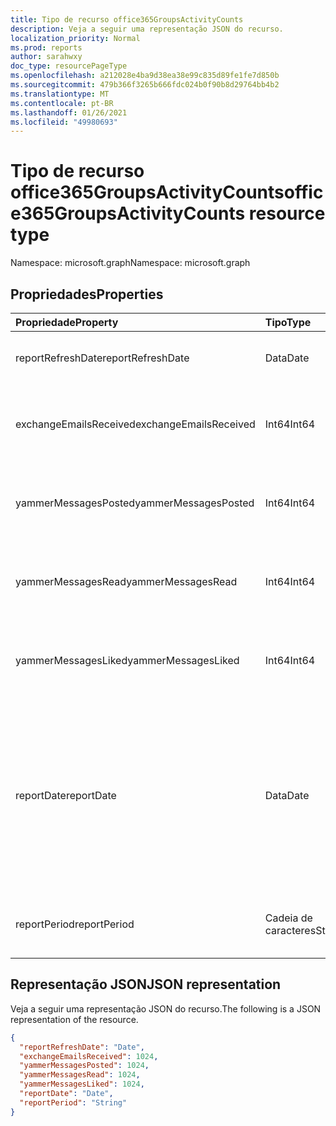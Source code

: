 ```yaml
---
title: Tipo de recurso office365GroupsActivityCounts
description: Veja a seguir uma representação JSON do recurso.
localization_priority: Normal
ms.prod: reports
author: sarahwxy
doc_type: resourcePageType
ms.openlocfilehash: a212028e4ba9d38ea38e99c835d89fe1fe7d850b
ms.sourcegitcommit: 479b366f3265b666fdc024b0f90b8d29764bb4b2
ms.translationtype: MT
ms.contentlocale: pt-BR
ms.lasthandoff: 01/26/2021
ms.locfileid: "49980693"
---
```

# <a name="office365groupsactivitycounts-resource-type"></a><span data-ttu-id="8f658-103">Tipo de recurso office365GroupsActivityCounts</span><span class="sxs-lookup"><span data-stu-id="8f658-103">office365GroupsActivityCounts resource type</span></span>

<span data-ttu-id="8f658-104">Namespace: microsoft.graph</span><span class="sxs-lookup"><span data-stu-id="8f658-104">Namespace: microsoft.graph</span></span>

## <a name="properties"></a><span data-ttu-id="8f658-105">Propriedades</span><span class="sxs-lookup"><span data-stu-id="8f658-105">Properties</span></span>

| <span data-ttu-id="8f658-106">Propriedade</span><span class="sxs-lookup"><span data-stu-id="8f658-106">Property</span></span>               | <span data-ttu-id="8f658-107">Tipo</span><span class="sxs-lookup"><span data-stu-id="8f658-107">Type</span></span>   | <span data-ttu-id="8f658-108">Descrição</span><span class="sxs-lookup"><span data-stu-id="8f658-108">Description</span></span>                              |
| :--------------------- | :----- | ---------------------------------------- |
| <span data-ttu-id="8f658-109">reportRefreshDate</span><span class="sxs-lookup"><span data-stu-id="8f658-109">reportRefreshDate</span></span>      | <span data-ttu-id="8f658-110">Data</span><span class="sxs-lookup"><span data-stu-id="8f658-110">Date</span></span>   | <span data-ttu-id="8f658-111">A data mais recente do conteúdo.</span><span class="sxs-lookup"><span data-stu-id="8f658-111">The latest date of the content.</span></span>          |
| <span data-ttu-id="8f658-112">exchangeEmailsReceived</span><span class="sxs-lookup"><span data-stu-id="8f658-112">exchangeEmailsReceived</span></span> | <span data-ttu-id="8f658-113">Int64</span><span class="sxs-lookup"><span data-stu-id="8f658-113">Int64</span></span>  | <span data-ttu-id="8f658-114">O número de emails recebidos pelas caixas de correio de Grupo.</span><span class="sxs-lookup"><span data-stu-id="8f658-114">The number of emails received by Group mailboxes.</span></span> |
| <span data-ttu-id="8f658-115">yammerMessagesPosted</span><span class="sxs-lookup"><span data-stu-id="8f658-115">yammerMessagesPosted</span></span>   | <span data-ttu-id="8f658-116">Int64</span><span class="sxs-lookup"><span data-stu-id="8f658-116">Int64</span></span>  | <span data-ttu-id="8f658-117">O número de mensagens postadas em grupos do Yammer.</span><span class="sxs-lookup"><span data-stu-id="8f658-117">The number of messages posted to Yammer groups.</span></span> |
| <span data-ttu-id="8f658-118">yammerMessagesRead</span><span class="sxs-lookup"><span data-stu-id="8f658-118">yammerMessagesRead</span></span>     | <span data-ttu-id="8f658-119">Int64</span><span class="sxs-lookup"><span data-stu-id="8f658-119">Int64</span></span>  | <span data-ttu-id="8f658-120">O número de mensagens lidas em grupos do Yammer.</span><span class="sxs-lookup"><span data-stu-id="8f658-120">The number of messages read in Yammer groups.</span></span> |
| <span data-ttu-id="8f658-121">yammerMessagesLiked</span><span class="sxs-lookup"><span data-stu-id="8f658-121">yammerMessagesLiked</span></span>    | <span data-ttu-id="8f658-122">Int64</span><span class="sxs-lookup"><span data-stu-id="8f658-122">Int64</span></span>  | <span data-ttu-id="8f658-123">O número de mensagens curtidas em grupos do Yammer.</span><span class="sxs-lookup"><span data-stu-id="8f658-123">The number of messages liked in Yammer groups.</span></span> |
| <span data-ttu-id="8f658-124">reportDate</span><span class="sxs-lookup"><span data-stu-id="8f658-124">reportDate</span></span>             | <span data-ttu-id="8f658-125">Data</span><span class="sxs-lookup"><span data-stu-id="8f658-125">Date</span></span>   | <span data-ttu-id="8f658-126">A data em que vários emails foram enviados para uma caixa de correio de grupo ou várias mensagens postadas, lidas ou curtidas em um grupo do Yammer</span><span class="sxs-lookup"><span data-stu-id="8f658-126">The date on which a number of emails were sent to a group mailbox or a number of messages were posted, read, or liked in a Yammer group</span></span> |
| <span data-ttu-id="8f658-127">reportPeriod</span><span class="sxs-lookup"><span data-stu-id="8f658-127">reportPeriod</span></span>           | <span data-ttu-id="8f658-128">Cadeia de caracteres</span><span class="sxs-lookup"><span data-stu-id="8f658-128">String</span></span> | <span data-ttu-id="8f658-129">O número de dias que o relatório abrange.</span><span class="sxs-lookup"><span data-stu-id="8f658-129">The number of days the report covers.</span></span>    |

## <a name="json-representation"></a><span data-ttu-id="8f658-130">Representação JSON</span><span class="sxs-lookup"><span data-stu-id="8f658-130">JSON representation</span></span>

<span data-ttu-id="8f658-131">Veja a seguir uma representação JSON do recurso.</span><span class="sxs-lookup"><span data-stu-id="8f658-131">The following is a JSON representation of the resource.</span></span>

<!-- {
  "blockType": "resource",
  "@odata.type": "microsoft.graph.office365GroupsActivityCounts"
} -->

```json
{
  "reportRefreshDate": "Date", 
  "exchangeEmailsReceived": 1024, 
  "yammerMessagesPosted": 1024, 
  "yammerMessagesRead": 1024, 
  "yammerMessagesLiked": 1024, 
  "reportDate": "Date", 
  "reportPeriod": "String"
}
```


